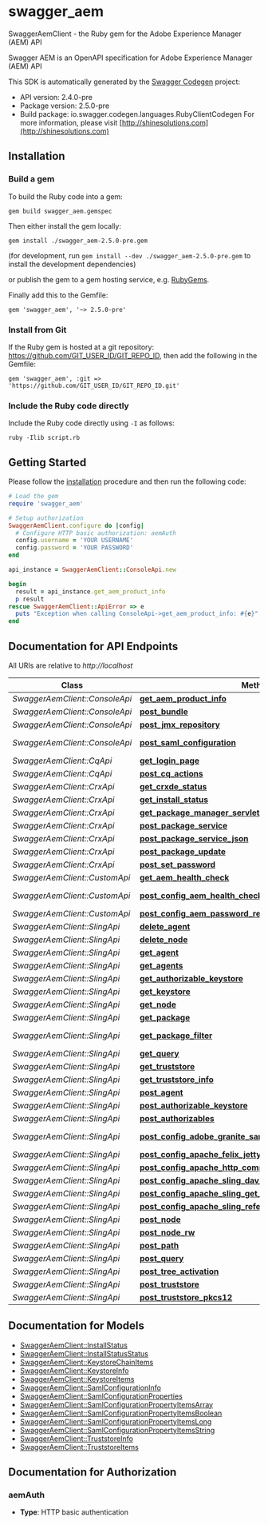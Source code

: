 # swagger_aem

SwaggerAemClient - the Ruby gem for the Adobe Experience Manager (AEM) API

Swagger AEM is an OpenAPI specification for Adobe Experience Manager (AEM) API

This SDK is automatically generated by the [Swagger Codegen](https://github.com/swagger-api/swagger-codegen) project:

- API version: 2.4.0-pre
- Package version: 2.5.0-pre
- Build package: io.swagger.codegen.languages.RubyClientCodegen
For more information, please visit [http://shinesolutions.com](http://shinesolutions.com)

## Installation

### Build a gem

To build the Ruby code into a gem:

```shell
gem build swagger_aem.gemspec
```

Then either install the gem locally:

```shell
gem install ./swagger_aem-2.5.0-pre.gem
```
(for development, run `gem install --dev ./swagger_aem-2.5.0-pre.gem` to install the development dependencies)

or publish the gem to a gem hosting service, e.g. [RubyGems](https://rubygems.org/).

Finally add this to the Gemfile:

    gem 'swagger_aem', '~> 2.5.0-pre'

### Install from Git

If the Ruby gem is hosted at a git repository: https://github.com/GIT_USER_ID/GIT_REPO_ID, then add the following in the Gemfile:

    gem 'swagger_aem', :git => 'https://github.com/GIT_USER_ID/GIT_REPO_ID.git'

### Include the Ruby code directly

Include the Ruby code directly using `-I` as follows:

```shell
ruby -Ilib script.rb
```

## Getting Started

Please follow the [installation](#installation) procedure and then run the following code:
```ruby
# Load the gem
require 'swagger_aem'

# Setup authorization
SwaggerAemClient.configure do |config|
  # Configure HTTP basic authorization: aemAuth
  config.username = 'YOUR USERNAME'
  config.password = 'YOUR PASSWORD'
end

api_instance = SwaggerAemClient::ConsoleApi.new

begin
  result = api_instance.get_aem_product_info
  p result
rescue SwaggerAemClient::ApiError => e
  puts "Exception when calling ConsoleApi->get_aem_product_info: #{e}"
end

```

## Documentation for API Endpoints

All URIs are relative to *http://localhost*

Class | Method | HTTP request | Description
------------ | ------------- | ------------- | -------------
*SwaggerAemClient::ConsoleApi* | [**get_aem_product_info**](docs/ConsoleApi.md#get_aem_product_info) | **GET** /system/console/status-productinfo.json | 
*SwaggerAemClient::ConsoleApi* | [**post_bundle**](docs/ConsoleApi.md#post_bundle) | **POST** /system/console/bundles/{name} | 
*SwaggerAemClient::ConsoleApi* | [**post_jmx_repository**](docs/ConsoleApi.md#post_jmx_repository) | **POST** /system/console/jmx/com.adobe.granite:type&#x3D;Repository/op/{action} | 
*SwaggerAemClient::ConsoleApi* | [**post_saml_configuration**](docs/ConsoleApi.md#post_saml_configuration) | **POST** /system/console/configMgr/com.adobe.granite.auth.saml.SamlAuthenticationHandler | 
*SwaggerAemClient::CqApi* | [**get_login_page**](docs/CqApi.md#get_login_page) | **GET** /libs/granite/core/content/login.html | 
*SwaggerAemClient::CqApi* | [**post_cq_actions**](docs/CqApi.md#post_cq_actions) | **POST** /.cqactions.html | 
*SwaggerAemClient::CrxApi* | [**get_crxde_status**](docs/CrxApi.md#get_crxde_status) | **GET** /crx/server/crx.default/jcr:root/.1.json | 
*SwaggerAemClient::CrxApi* | [**get_install_status**](docs/CrxApi.md#get_install_status) | **GET** /crx/packmgr/installstatus.jsp | 
*SwaggerAemClient::CrxApi* | [**get_package_manager_servlet**](docs/CrxApi.md#get_package_manager_servlet) | **GET** /crx/packmgr/service/script.html | 
*SwaggerAemClient::CrxApi* | [**post_package_service**](docs/CrxApi.md#post_package_service) | **POST** /crx/packmgr/service.jsp | 
*SwaggerAemClient::CrxApi* | [**post_package_service_json**](docs/CrxApi.md#post_package_service_json) | **POST** /crx/packmgr/service/.json/{path} | 
*SwaggerAemClient::CrxApi* | [**post_package_update**](docs/CrxApi.md#post_package_update) | **POST** /crx/packmgr/update.jsp | 
*SwaggerAemClient::CrxApi* | [**post_set_password**](docs/CrxApi.md#post_set_password) | **POST** /crx/explorer/ui/setpassword.jsp | 
*SwaggerAemClient::CustomApi* | [**get_aem_health_check**](docs/CustomApi.md#get_aem_health_check) | **GET** /system/health | 
*SwaggerAemClient::CustomApi* | [**post_config_aem_health_check_servlet**](docs/CustomApi.md#post_config_aem_health_check_servlet) | **POST** /apps/system/config/com.shinesolutions.healthcheck.hc.impl.ActiveBundleHealthCheck | 
*SwaggerAemClient::CustomApi* | [**post_config_aem_password_reset**](docs/CustomApi.md#post_config_aem_password_reset) | **POST** /apps/system/config/com.shinesolutions.aem.passwordreset.Activator | 
*SwaggerAemClient::SlingApi* | [**delete_agent**](docs/SlingApi.md#delete_agent) | **DELETE** /etc/replication/agents.{runmode}/{name} | 
*SwaggerAemClient::SlingApi* | [**delete_node**](docs/SlingApi.md#delete_node) | **DELETE** /{path}/{name} | 
*SwaggerAemClient::SlingApi* | [**get_agent**](docs/SlingApi.md#get_agent) | **GET** /etc/replication/agents.{runmode}/{name} | 
*SwaggerAemClient::SlingApi* | [**get_agents**](docs/SlingApi.md#get_agents) | **GET** /etc/replication/agents.{runmode}.-1.json | 
*SwaggerAemClient::SlingApi* | [**get_authorizable_keystore**](docs/SlingApi.md#get_authorizable_keystore) | **GET** /{intermediatePath}/{authorizableId}.ks.json | 
*SwaggerAemClient::SlingApi* | [**get_keystore**](docs/SlingApi.md#get_keystore) | **GET** /{intermediatePath}/{authorizableId}/keystore/store.p12 | 
*SwaggerAemClient::SlingApi* | [**get_node**](docs/SlingApi.md#get_node) | **GET** /{path}/{name} | 
*SwaggerAemClient::SlingApi* | [**get_package**](docs/SlingApi.md#get_package) | **GET** /etc/packages/{group}/{name}-{version}.zip | 
*SwaggerAemClient::SlingApi* | [**get_package_filter**](docs/SlingApi.md#get_package_filter) | **GET** /etc/packages/{group}/{name}-{version}.zip/jcr:content/vlt:definition/filter.tidy.2.json | 
*SwaggerAemClient::SlingApi* | [**get_query**](docs/SlingApi.md#get_query) | **GET** /bin/querybuilder.json | 
*SwaggerAemClient::SlingApi* | [**get_truststore**](docs/SlingApi.md#get_truststore) | **GET** /etc/truststore/truststore.p12 | 
*SwaggerAemClient::SlingApi* | [**get_truststore_info**](docs/SlingApi.md#get_truststore_info) | **GET** /libs/granite/security/truststore.json | 
*SwaggerAemClient::SlingApi* | [**post_agent**](docs/SlingApi.md#post_agent) | **POST** /etc/replication/agents.{runmode}/{name} | 
*SwaggerAemClient::SlingApi* | [**post_authorizable_keystore**](docs/SlingApi.md#post_authorizable_keystore) | **POST** /{intermediatePath}/{authorizableId}.ks.html | 
*SwaggerAemClient::SlingApi* | [**post_authorizables**](docs/SlingApi.md#post_authorizables) | **POST** /libs/granite/security/post/authorizables | 
*SwaggerAemClient::SlingApi* | [**post_config_adobe_granite_saml_authentication_handler**](docs/SlingApi.md#post_config_adobe_granite_saml_authentication_handler) | **POST** /apps/system/config/com.adobe.granite.auth.saml.SamlAuthenticationHandler.config | 
*SwaggerAemClient::SlingApi* | [**post_config_apache_felix_jetty_based_http_service**](docs/SlingApi.md#post_config_apache_felix_jetty_based_http_service) | **POST** /apps/system/config/org.apache.felix.http | 
*SwaggerAemClient::SlingApi* | [**post_config_apache_http_components_proxy_configuration**](docs/SlingApi.md#post_config_apache_http_components_proxy_configuration) | **POST** /apps/system/config/org.apache.http.proxyconfigurator.config | 
*SwaggerAemClient::SlingApi* | [**post_config_apache_sling_dav_ex_servlet**](docs/SlingApi.md#post_config_apache_sling_dav_ex_servlet) | **POST** /apps/system/config/org.apache.sling.jcr.davex.impl.servlets.SlingDavExServlet | 
*SwaggerAemClient::SlingApi* | [**post_config_apache_sling_get_servlet**](docs/SlingApi.md#post_config_apache_sling_get_servlet) | **POST** /apps/system/config/org.apache.sling.servlets.get.DefaultGetServlet | 
*SwaggerAemClient::SlingApi* | [**post_config_apache_sling_referrer_filter**](docs/SlingApi.md#post_config_apache_sling_referrer_filter) | **POST** /apps/system/config/org.apache.sling.security.impl.ReferrerFilter | 
*SwaggerAemClient::SlingApi* | [**post_node**](docs/SlingApi.md#post_node) | **POST** /{path}/{name} | 
*SwaggerAemClient::SlingApi* | [**post_node_rw**](docs/SlingApi.md#post_node_rw) | **POST** /{path}/{name}.rw.html | 
*SwaggerAemClient::SlingApi* | [**post_path**](docs/SlingApi.md#post_path) | **POST** /{path}/ | 
*SwaggerAemClient::SlingApi* | [**post_query**](docs/SlingApi.md#post_query) | **POST** /bin/querybuilder.json | 
*SwaggerAemClient::SlingApi* | [**post_tree_activation**](docs/SlingApi.md#post_tree_activation) | **POST** /etc/replication/treeactivation.html | 
*SwaggerAemClient::SlingApi* | [**post_truststore**](docs/SlingApi.md#post_truststore) | **POST** /libs/granite/security/post/truststore | 
*SwaggerAemClient::SlingApi* | [**post_truststore_pkcs12**](docs/SlingApi.md#post_truststore_pkcs12) | **POST** /etc/truststore | 


## Documentation for Models

 - [SwaggerAemClient::InstallStatus](docs/InstallStatus.md)
 - [SwaggerAemClient::InstallStatusStatus](docs/InstallStatusStatus.md)
 - [SwaggerAemClient::KeystoreChainItems](docs/KeystoreChainItems.md)
 - [SwaggerAemClient::KeystoreInfo](docs/KeystoreInfo.md)
 - [SwaggerAemClient::KeystoreItems](docs/KeystoreItems.md)
 - [SwaggerAemClient::SamlConfigurationInfo](docs/SamlConfigurationInfo.md)
 - [SwaggerAemClient::SamlConfigurationProperties](docs/SamlConfigurationProperties.md)
 - [SwaggerAemClient::SamlConfigurationPropertyItemsArray](docs/SamlConfigurationPropertyItemsArray.md)
 - [SwaggerAemClient::SamlConfigurationPropertyItemsBoolean](docs/SamlConfigurationPropertyItemsBoolean.md)
 - [SwaggerAemClient::SamlConfigurationPropertyItemsLong](docs/SamlConfigurationPropertyItemsLong.md)
 - [SwaggerAemClient::SamlConfigurationPropertyItemsString](docs/SamlConfigurationPropertyItemsString.md)
 - [SwaggerAemClient::TruststoreInfo](docs/TruststoreInfo.md)
 - [SwaggerAemClient::TruststoreItems](docs/TruststoreItems.md)


## Documentation for Authorization


### aemAuth

- **Type**: HTTP basic authentication

